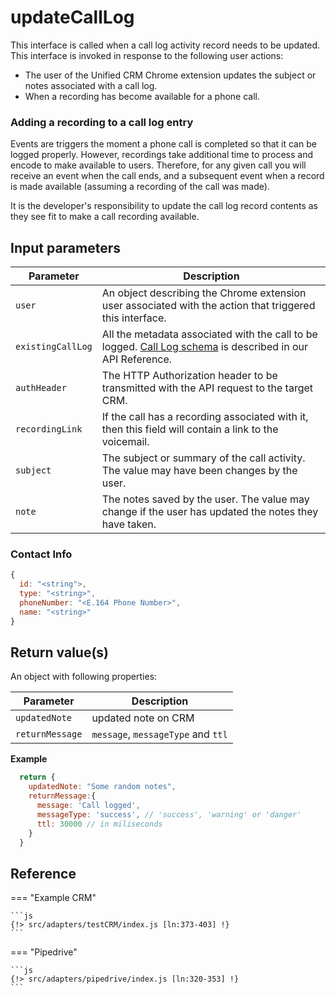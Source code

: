 # updateCallLog

This interface is called when a call log activity record needs to be updated. This interface is invoked in response to the following user actions:

* The user of the Unified CRM Chrome extension updates the subject or notes associated with a call log. 
* When a recording has become available for a phone call.

### Adding a recording to a call log entry

Events are triggers the moment a phone call is completed so that it can be logged properly. However, recordings take additional time to process and encode to make available to users. Therefore, for any given call you will receive an event when the call ends, and a subsequent event when a record is made available (assuming a recording of the call was made). 

It is the developer's responsibility to update the call log record contents as they see fit to make a call recording available. 

## Input parameters

| Parameter              | Description                                                                                              |
|------------------------|----------------------------------------------------------------------------------------------------------|
| `user`                 | An object describing the Chrome extension user associated with the action that triggered this interface. | 
| `existingCallLog`      | All the metadata associated with the call to be logged. [Call Log schema](https://developers.ringcentral.com/api-reference/Call-Log/readUserCallRecord) is described in our API Reference. |
| `authHeader`           | The HTTP Authorization header to be transmitted with the API request to the target CRM.                  | 
| `recordingLink`        | If the call has a recording associated with it, then this field will contain a link to the voicemail.    |
| `subject`              | The subject or summary of the call activity. The value may have been changes by the user.                |
| `note`                 | The notes saved by the user. The value may change if the user has updated the notes they have taken.     |

### Contact Info

```js
{ 
  id: "<string">,
  type: "<string>", 
  phoneNumber: "<E.164 Phone Number>",
  name: "<string>"
}
```

## Return value(s)

An object with following properties:

| Parameter              | Description                                                                                              |
|------------------------|----------------------------------------------------------------------------------------------------------|
|`updatedNote`| updated note on CRM |
|`returnMessage`|`message`, `messageType` and `ttl`|

**Example**
```js
  return {
    updatedNote: "Some random notes",
    returnMessage:{
      message: 'Call logged',
      messageType: 'success', // 'success', 'warning' or 'danger'
      ttl: 30000 // in miliseconds
    }
  }
```

## Reference

=== "Example CRM"

    ```js
    {!> src/adapters/testCRM/index.js [ln:373-403] !}
	```
	
=== "Pipedrive"

	```js
    {!> src/adapters/pipedrive/index.js [ln:320-353] !}
	```

